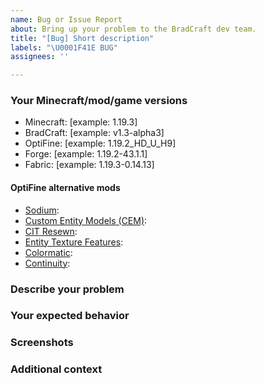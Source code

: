 ```yaml
---
name: Bug or Issue Report
about: Bring up your problem to the BradCraft dev team.
title: "[Bug] Short description"
labels: "\U0001F41E BUG"
assignees: ''

---
```


### Your Minecraft/mod/game versions
<!-- List off the versions you were using and experienced this bug/issue. -->
- Minecraft: [example: 1.19.3]
- BradCraft: [example: v1.3-alpha3]
- OptiFine: [example: 1.19.2_HD_U_H9] <!-- Remove this line if you're not using OptiFine. -->
- Forge: [example: 1.19.2-43.1.1] <!-- Remove this line if you're not using Forge. -->
- Fabric: [example: 1.19.3-0.14.13] <!-- Remove this line if you're not using Fabric. -->

#### OptiFine alternative mods
<!-- For Fabric and/or non-OptiFine users, look through the list of OptiFine alternative mods below and find each mod you were using, then mention the version you were using for that mod. Repeat this until every mod version can be easily found below, then remove all mods which weren't being used. **If you're using Forge or OptiFine, please remove this section.** -->
- [Sodium](https://modrinth.com/mod/sodium): 
- [Custom Entity Models (CEM)](https://modrinth.com/mod/cem): 
- [CIT Resewn](https://modrinth.com/mod/cit-resewn): 
- [Entity Texture Features](https://modrinth.com/mod/entitytexturefeatures): 
- [Colormatic](https://modrinth.com/mod/colormatic): 
- [Continuity](https://modrinth.com/mod/continuity): 

### Describe your problem
<!-- A clear and concise description of what the bug is. -->

### Your expected behavior
<!-- If applicable, write a clear and concise description of what you expected to happen. -->

### Screenshots
<!-- If applicable, add screenshots to help explain your problem. -->

### Additional context
<!-- If possible, add any other context about the problem here. -->

